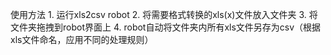 使用方法
	1. 运行xls2csv robot
	2. 将需要格式转换的xls(x)文件放入文件夹
	3. 将文件夹拖拽到robot界面上
	4. robot自动将文件夹内所有xls文件另存为csv（根据xls文件命名，应用不同的处理规则）
